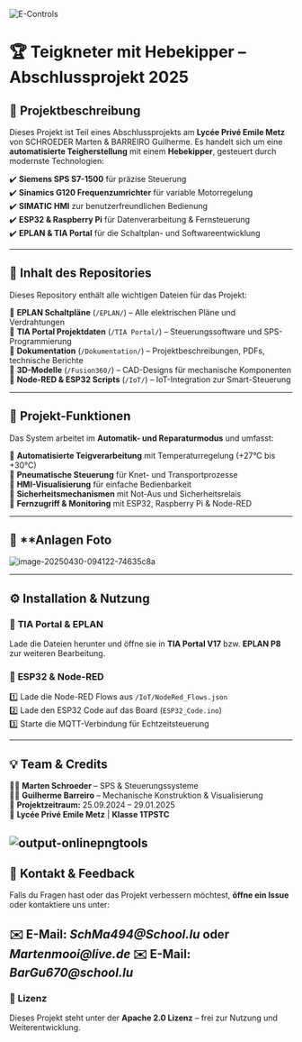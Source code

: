 ![E-Controls](https://github.com/user-attachments/assets/0a0ad21e-f70b-43e1-bfde-248f2cd69966)

# 🏆 Teigkneter mit Hebekipper – Abschlussprojekt 2025

## 🔧 **Projektbeschreibung**
Dieses Projekt ist Teil eines Abschlussprojekts am **Lycée Privé Emile Metz** von SCHROEDER Marten & BARREIRO Guilherme. Es handelt sich um eine **automatisierte Teigherstellung** mit einem **Hebekipper**, gesteuert durch modernste Technologien:

✔️ **Siemens SPS S7-1500** für präzise Steuerung  
✔️ **Sinamics G120 Frequenzumrichter** für variable Motorregelung  
✔️ **SIMATIC HMI** zur benutzerfreundlichen Bedienung  
✔️ **ESP32 & Raspberry Pi** für Datenverarbeitung & Fernsteuerung  
✔️ **EPLAN & TIA Portal** für die Schaltplan- und Softwareentwicklung  

---

## 📁 **Inhalt des Repositories**
Dieses Repository enthält alle wichtigen Dateien für das Projekt:

📌 **EPLAN Schaltpläne** (`/EPLAN/`) – Alle elektrischen Pläne und Verdrahtungen  
📌 **TIA Portal Projektdaten** (`/TIA Portal/`) – Steuerungssoftware und SPS-Programmierung  
📌 **Dokumentation** (`/Dokumentation/`) – Projektbeschreibungen, PDFs, technische Berichte  
📌 **3D-Modelle** (`/Fusion360/`) – CAD-Designs für mechanische Komponenten  
📌 **Node-RED & ESP32 Scripts** (`/IoT/`) – IoT-Integration zur Smart-Steuerung  

---

## 🚀 **Projekt-Funktionen**
Das System arbeitet im **Automatik- und Reparaturmodus** und umfasst:

🔹 **Automatisierte Teigverarbeitung** mit Temperaturregelung (+27°C bis +30°C)  
🔹 **Pneumatische Steuerung** für Knet- und Transportprozesse  
🔹 **HMI-Visualisierung** für einfache Bedienbarkeit  
🔹 **Sicherheitsmechanismen** mit Not-Aus und Sicherheitsrelais  
🔹 **Fernzugriff & Monitoring** mit ESP32, Raspberry Pi & Node-RED  

---

## 📸 **Anlagen Foto

![image-20250430-094122-74635c8a](https://github.com/user-attachments/assets/9163a314-0367-4864-afa0-5f51692ed49d)

---

## ⚙️ **Installation & Nutzung**
### 🔹 **TIA Portal & EPLAN**
Lade die Dateien herunter und öffne sie in **TIA Portal V17** bzw. **EPLAN P8** zur weiteren Bearbeitung.

### 🔹 **ESP32 & Node-RED**
1️⃣ Lade die Node-RED Flows aus `/IoT/NodeRed_Flows.json`  
2️⃣ Lade den ESP32 Code auf das Board (`ESP32_Code.ino`)  
3️⃣ Starte die MQTT-Verbindung für Echtzeitsteuerung  

---

## 💡 **Team & Credits**
👨‍💻 **Marten Schroeder** – SPS & Steuerungssysteme  
👨‍💻 **Guilherme Barreiro** – Mechanische Konstruktion & Visualisierung  
📅 **Projektzeitraum:** 25.09.2024 – 29.01.2025  
📍 **Lycée Privé Emile Metz** | **Klasse 1TPSTC**  

![output-onlinepngtools](https://github.com/user-attachments/assets/bee8b1ae-243e-482a-aaed-63e3f9fc61d1)
---

## 📩 **Kontakt & Feedback**
Falls du Fragen hast oder das Projekt verbessern möchtest, **öffne ein Issue** oder kontaktiere uns unter:  

✉️ **E-Mail:** _SchMa494@School.lu_  oder _Martenmooi@live.de_
✉️ **E-Mail:** _BarGu670@school.lu_
---

### 📌 **Lizenz**
Dieses Projekt steht unter der **Apache 2.0 Lizenz** – frei zur Nutzung und Weiterentwicklung.  
